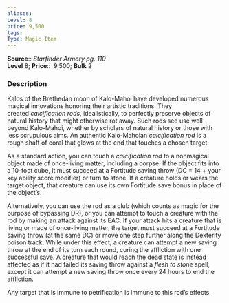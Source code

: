 ```yaml
---
aliases: 
Level: 8
price: 9,500 
tags: 
Type: Magic Item
---
```

**Source**:: _Starfinder Armory pg. 110_  
**Level** 8;
**Price**::  9,500; **Bulk** 2

### Description

Kalos of the Brethedan moon of Kalo-Mahoi have developed numerous magical innovations honoring their artistic traditions. They created _calcification rods_, idealistically, to perfectly preserve objects of natural history that might otherwise rot away. Such rods see use well beyond Kalo-Mahoi, whether by scholars of natural history or those with less scrupulous aims. An authentic Kalo-Mahoian _calcification rod_ is a rough shaft of coral that glows at the end that touches a chosen target.  
  
As a standard action, you can touch a _calcification rod_ to a nonmagical object made of once-living matter, including a corpse. If the object fits into a 10-foot cube, it must succeed at a Fortitude saving throw (DC = 14 + your key ability score modifier) or turn to stone. If a creature holds or wears the target object, that creature can use its own Fortitude save bonus in place of the object’s.  
  
Alternatively, you can use the rod as a club (which counts as magic for the purpose of bypassing DR), or you can attempt to touch a creature with the rod by making an attack against its EAC. If your attack hits a creature that is living or made of once-living matter, the target must succeed at a Fortitude saving throw (at the same DC) or move one step further along the Dexterity poison track. While under this effect, a creature can attempt a new saving throw at the end of its turn each round, curing the affliction with one successful save. A creature that would reach the dead state is instead affected as if it had failed its saving throw against a _flesh to stone_ spell, except it can attempt a new saving throw once every 24 hours to end the affliction.  
  
Any target that is immune to petrification is immune to this rod’s effects.
